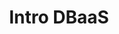---
title: "Intro DBaaS"
description: "This Intro DBaaS - Learning Paths covers the foundational topics of DBaaS for a non-technical audience and conveys the benefits of data services and databases as a service for modern IT scenarios. It will help you learn the basics of terminology associated, understand the essential components' functions, and why these new technologies are so important."
banner: "/98e16360-a366-4b78-8e0a-031da07fdacb/images/kubernetes-icon.svg"
weight: 3
---